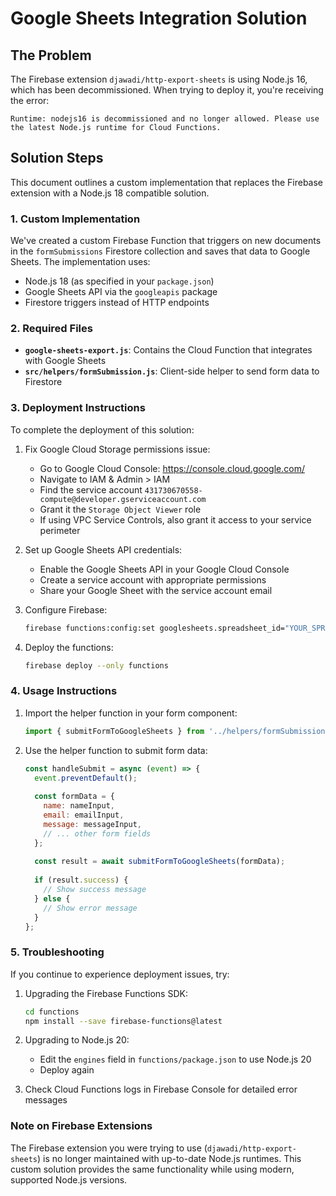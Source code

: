 # Google Sheets Integration Solution

## The Problem

The Firebase extension `djawadi/http-export-sheets` is using Node.js 16, which has been decommissioned. When trying to deploy it, you're receiving the error:

```
Runtime: nodejs16 is decommissioned and no longer allowed. Please use the latest Node.js runtime for Cloud Functions.
```

## Solution Steps

This document outlines a custom implementation that replaces the Firebase extension with a Node.js 18 compatible solution.

### 1. Custom Implementation

We've created a custom Firebase Function that triggers on new documents in the `formSubmissions` Firestore collection and saves that data to Google Sheets. The implementation uses:

- Node.js 18 (as specified in your `package.json`)
- Google Sheets API via the `googleapis` package
- Firestore triggers instead of HTTP endpoints

### 2. Required Files

- **`google-sheets-export.js`**: Contains the Cloud Function that integrates with Google Sheets
- **`src/helpers/formSubmission.js`**: Client-side helper to send form data to Firestore

### 3. Deployment Instructions

To complete the deployment of this solution:

1. Fix Google Cloud Storage permissions issue:
   - Go to Google Cloud Console: https://console.cloud.google.com/
   - Navigate to IAM & Admin > IAM
   - Find the service account `431730670558-compute@developer.gserviceaccount.com`
   - Grant it the `Storage Object Viewer` role
   - If using VPC Service Controls, also grant it access to your service perimeter

2. Set up Google Sheets API credentials:
   - Enable the Google Sheets API in your Google Cloud Console
   - Create a service account with appropriate permissions
   - Share your Google Sheet with the service account email

3. Configure Firebase:
   ```bash
   firebase functions:config:set googlesheets.spreadsheet_id="YOUR_SPREADSHEET_ID" googlesheets.sheet_name="Sheet1" googlesheets.allowed_columns="*"
   ```

4. Deploy the functions:
   ```bash
   firebase deploy --only functions
   ```

### 4. Usage Instructions

1. Import the helper function in your form component:
   ```javascript
   import { submitFormToGoogleSheets } from '../helpers/formSubmission';
   ```

2. Use the helper function to submit form data:
   ```javascript
   const handleSubmit = async (event) => {
     event.preventDefault();
     
     const formData = {
       name: nameInput,
       email: emailInput,
       message: messageInput,
       // ... other form fields
     };
     
     const result = await submitFormToGoogleSheets(formData);
     
     if (result.success) {
       // Show success message
     } else {
       // Show error message
     }
   };
   ```

### 5. Troubleshooting

If you continue to experience deployment issues, try:

1. Upgrading the Firebase Functions SDK:
   ```bash
   cd functions
   npm install --save firebase-functions@latest
   ```

2. Upgrading to Node.js 20:
   - Edit the `engines` field in `functions/package.json` to use Node.js 20
   - Deploy again

3. Check Cloud Functions logs in Firebase Console for detailed error messages

### Note on Firebase Extensions

The Firebase extension you were trying to use (`djawadi/http-export-sheets`) is no longer maintained with up-to-date Node.js runtimes. This custom solution provides the same functionality while using modern, supported Node.js versions.